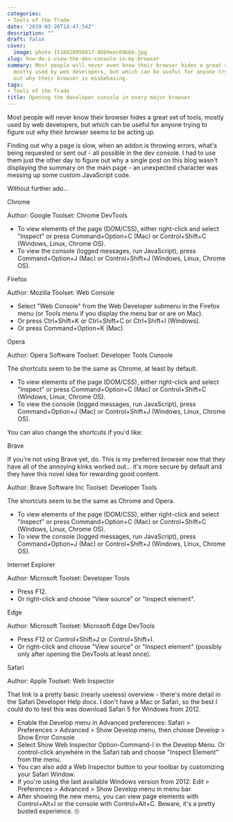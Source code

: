 ```yaml
---
categories:
- Tools of the Trade
date: "2019-03-26T14:47:54Z"
description: ""
draft: false
cover:
  image: photo-1516828956617-80b9eec69bbb.jpg
slug: how-do-i-view-the-dev-console-in-my-browser
summary: Most people will never even know their browser hides a great set of tools,
  mostly used by web developers, but which can be useful for anyone trying to figure
  out why their browser is misbehaving.
tags:
- Tools of the Trade
title: Opening the developer console in every major browser
---
```



Most people will never know their browser hides a great set of tools, mostly used by web developers, but which can be useful for anyone trying to figure out why their browser seems to be acting up.

Finding out why a page is slow, when an addon is throwing errors, what's being requested or sent out - all possible in the dev console. I had to use them just the other day to figure out why a single post on this blog wasn't displaying the summary on the main page - an unexpected character was messing up some custom JavaScript code.

Without further ado...


Chrome

Author: Google
Toolset: Chrome DevTools

 * To view elements of the page (DOM/CSS), either right-click and select "Inspect" or press Command+Option+C (Mac) or Control+Shift+C (Windows, Linux, Chrome OS).
 * To view the console (logged messages, run JavaScript), press Command+Option+J (Mac) or Control+Shift+J (Windows, Linux, Chrome OS).


Firefox

Author: Mozilla
Toolset: Web Console

 * Select "Web Console" from the Web Developer submenu in the Firefox menu (or Tools menu if you display the menu bar or are on Mac).
 * Or press Ctrl+Shift+K or Ctrl+Shift+C or Ctrl+Shift+I (Windows).
 * Or press Command+Option+K (Mac).


Opera

Author: Opera Software
Toolset: Developer Tools Console

The shortcuts seem to be the same as Chrome, at least by default.

 * To view elements of the page (DOM/CSS), either right-click and select "Inspect" or press Command+Option+C (Mac) or Control+Shift+C (Windows, Linux, Chrome OS).
 * To view the console (logged messages, run JavaScript), press Command+Option+J (Mac) or Control+Shift+J (Windows, Linux, Chrome OS).

You can also change the shortcuts if you'd like:


Brave

If you're not using Brave yet, do. This is my preferred browser now that they have all of the annoying kinks worked out... it's more secure by default and they have this novel idea for rewarding good content.

Author: Brave Software Inc
Toolset: Developer Tools

The shortcuts seem to be the same as Chrome and Opera.

 * To view elements of the page (DOM/CSS), either right-click and select "Inspect" or press Command+Option+C (Mac) or Control+Shift+C (Windows, Linux, Chrome OS).
 * To view the console (logged messages, run JavaScript), press Command+Option+J (Mac) or Control+Shift+J (Windows, Linux, Chrome OS).


Internet Explorer

Author: Microsoft
Toolset: Developer Tools

 * Press F12.
 * Or right-click and choose "View source" or "Inspect element".


Edge

Author: Microsoft
Toolset: Microsoft Edge DevTools

 * Press F12 or Control+Shift+J or Control+Shift+I.
 * Or right-click and choose "View source" or "Inspect element" (possibly only after opening the DevTools at least once).


Safari

Author: Apple
Toolset: Web Inspector

That link is a pretty basic (nearly useless) overview - there's more detail in the Safari Developer Help docs. I don't have a Mac or Safari, so the best I could do to test this was download Safari 5 for Windows from 2012.

 * Enable the Develop menu in Advanced preferences: Safari > Preferences > Advanced > Show Develop menu, then choose Develop > Show Error Console
 * Select Show Web Inspector Option-Command-I in the Develop Menu. Or control-click anywhere in the Safari tab and choose "Inspect Element" from the menu.
 * You can also add a Web Inspector button to your toolbar by customizing your Safari Window.
 * If you're using the last available Windows version from 2012: Edit > Preferences > Advanced > Show Develop menu in menu bar
 * After showing the new menu, you can view page elements with Control+Alt+I or the console with Control+Alt+C. Beware, it's a pretty busted experience. 🙄
